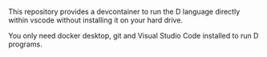 This repository provides a devcontainer to run the D language directly within vscode without installing it on your hard drive.

You only need docker desktop, git and Visual Studio Code installed to run D programs.

